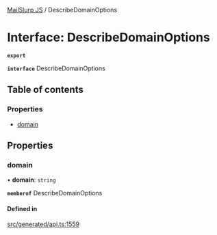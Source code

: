 [MailSlurp JS](../README.md) / DescribeDomainOptions

# Interface: DescribeDomainOptions

**`export`**

**`interface`** DescribeDomainOptions

## Table of contents

### Properties

- [domain](DescribeDomainOptions.md#domain)

## Properties

### domain

• **domain**: `string`

**`memberof`** DescribeDomainOptions

#### Defined in

[src/generated/api.ts:1559](https://github.com/mailslurp/mailslurp-client/blob/75eefbf/src/generated/api.ts#L1559)
